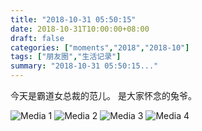 ```yaml
---
title: "2018-10-31 05:50:15"
date: 2018-10-31T10:00:00+08:00
draft: false
categories: ["moments","2018","2018-10"]
tags: ["朋友圈","生活记录"]
summary: "2018-10-31 05:50:15..."
---
```


今天是霸道女总裁的范儿。
是大家怀念的兔爷。

![Media 1](/Moments/photos/2018-10-31/201810310550150.jpg)
![Media 2](/Moments/photos/2018-10-31/201810310550151.jpg)
![Media 3](/Moments/photos/2018-10-31/201810310550152.jpg)
![Media 4](/Moments/photos/2018-10-31/201810310550153.jpg)

